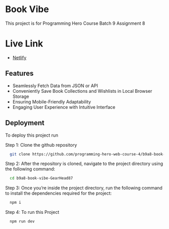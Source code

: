 
# Book Vibe

This project is for Programming Hero Course Batch 9 Assignment 8

# Live Link

- [Netlify](https://b9a8-book-vibe-gearhead87.netlify.app/)

## Features

- Seamlessly Fetch Data from JSON or API
- Conveniently Save Book Collections and Wishlists in Local Browser Storage
- Ensuring Mobile-Friendly Adaptability
- Engaging User Experience with Intuitive Interface


## Deployment

To deploy this project run

Step 1: Clone the github repository
```bash
  git clone https://github.com/programming-hero-web-course-4/b9a8-book-vibe-GearHead87.git
```
Step 2: After the repository is cloned, navigate to the project directory using the following command:
```bash
  cd b9a8-book-vibe-GearHead87
```
Step 3: Once you’re inside the project directory, run the following command to install the dependencies required for the project:
```bash
  npm i
```
Step 4: To run this Project
```bash
  npm run dev
```

